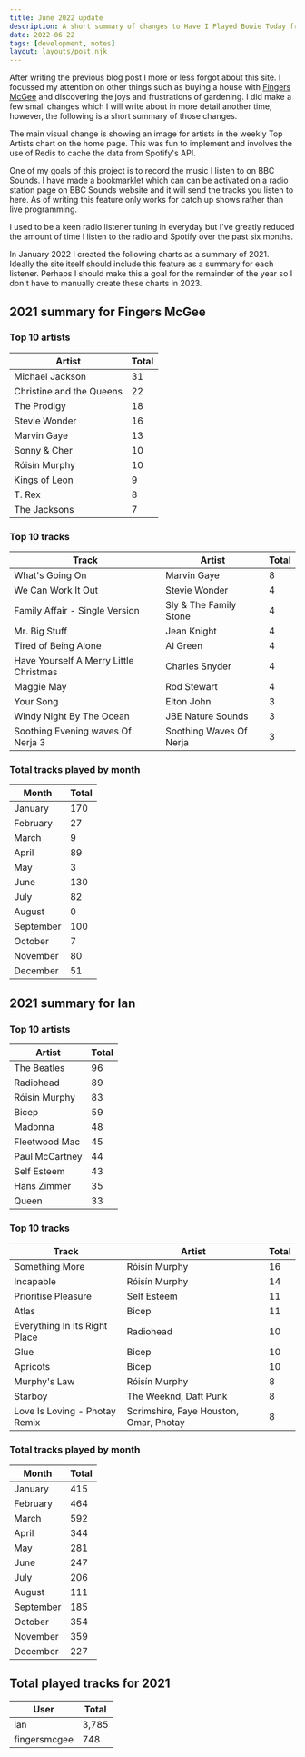 ```yaml
---
title: June 2022 update
description: A short summary of changes to Have I Played Bowie Today from the last 18 months
date: 2022-06-22
tags: [development, notes]
layout: layouts/post.njk
---
```


After writing the previous blog post I more or less forgot about this site. I focussed my attention on other things such as buying a house with [Fingers McGee](https://www.haveiplayedbowie.today/u/fingersmcgee/diary) and discovering the joys and frustrations of gardening. I did make a few small changes which I will write about in more detail another time, however, the following is a short summary of those changes.

The main visual change is showing an image for artists in the weekly Top Artists chart on the home page. This was fun to implement and involves the use of Redis to cache the data from Spotify's API.

One of my goals of this project is to record the music I listen to on BBC Sounds. I have made a bookmarklet which can can be activated on a radio station page on BBC Sounds website and it will send the tracks you listen to here. As of writing this feature only works for catch up shows rather than live programming.

I used to be a keen radio listener tuning in everyday but I've greatly reduced the amount of time I listen to the radio and Spotify over the past six months.

In January 2022 I created the following charts as a summary of 2021. Ideally the site itself should include this feature as a summary for each listener. Perhaps I should make this a goal for the remainder of the year so I don't have to manually create these charts in 2023.

## 2021 summary for Fingers McGee

### Top 10 artists

| Artist                   | Total |
| ------------------------ | ----- |
| Michael Jackson          | 31    |
| Christine and the Queens | 22    |
| The Prodigy              | 18    |
| Stevie Wonder            | 16    |
| Marvin Gaye              | 13    |
| Sonny & Cher             | 10    |
| Róisín Murphy            | 10    |
| Kings of Leon            | 9     |
| T. Rex                   | 8     |
| The Jacksons             | 7     |

### Top 10 tracks

| Track                                  | Artist                  | Total |
| -------------------------------------- | ----------------------- | ----- |
| What's Going On                        | Marvin Gaye             | 8     |
| We Can Work It Out                     | Stevie Wonder           | 4     |
| Family Affair - Single Version         | Sly & The Family Stone  | 4     |
| Mr. Big Stuff                          | Jean Knight             | 4     |
| Tired of Being Alone                   | Al Green                | 4     |
| Have Yourself A Merry Little Christmas | Charles Snyder          | 4     |
| Maggie May                             | Rod Stewart             | 4     |
| Your Song                              | Elton John              | 3     |
| Windy Night By The Ocean               | JBE Nature Sounds       | 3     |
| Soothing Evening waves Of Nerja 3      | Soothing Waves Of Nerja | 3     |

### Total tracks played by month

| Month     | Total |
| --------- | ----- |
| January   | 170   |
| February  | 27    |
| March     | 9     |
| April     | 89    |
| May       | 3     |
| June      | 130   |
| July      | 82    |
| August    | 0     |
| September | 100   |
| October   | 7     |
| November  | 80    |
| December  | 51    |

## 2021 summary for Ian

### Top 10 artists

| Artist         | Total |
| -------------- | ----- |
| The Beatles    | 96    |
| Radiohead      | 89    |
| Róisín Murphy  | 83    |
| Bicep          | 59    |
| Madonna        | 48    |
| Fleetwood Mac  | 45    |
| Paul McCartney | 44    |
| Self Esteem    | 43    |
| Hans Zimmer    | 35    |
| Queen          | 33    |

### Top 10 tracks

| Track                         | Artist                                 | Total |
| ----------------------------- | -------------------------------------- | ----- |
| Something More                | Róisín Murphy                          | 16    |
| Incapable                     | Róisín Murphy                          | 14    |
| Prioritise Pleasure           | Self Esteem                            | 11    |
| Atlas                         | Bicep                                  | 11    |
| Everything In Its Right Place | Radiohead                              | 10    |
| Glue                          | Bicep                                  | 10    |
| Apricots                      | Bicep                                  | 10    |
| Murphy's Law                  | Róisín Murphy                          | 8     |
| Starboy                       | The Weeknd, Daft Punk                  | 8     |
| Love Is Loving - Photay Remix | Scrimshire, Faye Houston, Omar, Photay | 8     |

### Total tracks played by month

| Month     | Total |
| --------- | ----- |
| January   | 415   |
| February  | 464   |
| March     | 592   |
| April     | 344   |
| May       | 281   |
| June      | 247   |
| July      | 206   |
| August    | 111   |
| September | 185   |
| October   | 354   |
| November  | 359   |
| December  | 227   |

## Total played tracks for 2021

| User         | Total |
| ------------ | ----- |
| ian          | 3,785 |
| fingersmcgee | 748   |



